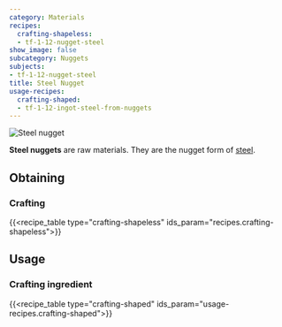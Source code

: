 ```yaml
---
category: Materials
recipes:
  crafting-shapeless:
  - tf-1-12-nugget-steel
show_image: false
subcategory: Nuggets
subjects:
- tf-1-12-nugget-steel
title: Steel Nugget
usage-recipes:
  crafting-shaped:
  - tf-1-12-ingot-steel-from-nuggets
---
```


![Steel nugget](/images/docs/1.12/thermal-foundation/nugget-steel.png)


**Steel nuggets** are raw materials. They are the nugget form of
[steel](../steel-ingot/).


Obtaining
---------

### Crafting
{{<recipe_table type="crafting-shapeless" ids_param="recipes.crafting-shapeless">}}


Usage
-----

### Crafting ingredient
{{<recipe_table type="crafting-shaped" ids_param="usage-recipes.crafting-shaped">}}
